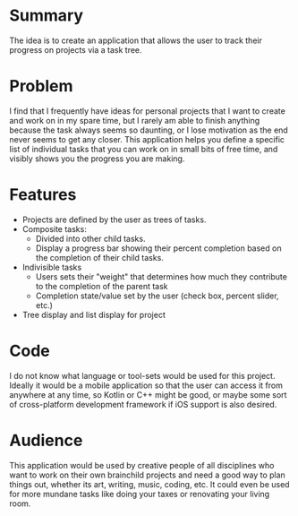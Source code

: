 # Summary
The idea is to create an application that allows the user to track their progress on projects via a task tree.
# Problem
I find that I frequently have ideas for personal projects that I want to create and work on in my spare time, but I rarely am able to finish anything because the task always seems so daunting, or I lose motivation as the end never seems to get any closer. This application helps you define a specific list of individual tasks that you can work on in small bits of free time, and visibly shows you the progress you are making.
# Features
* Projects are defined by the user as trees of tasks.
* Composite tasks:
  * Divided into other child tasks.
  * Display a progress bar showing their percent completion based on the completion of their child tasks.
* Indivisible tasks
  * Users sets their "weight" that determines how much they contribute to the completion of the parent task
  * Completion state/value set by the user (check box, percent slider, etc.)
* Tree display and list display for project
# Code
I do not know what language or tool-sets would be used for this project. Ideally it would be a mobile application so that the user can access it from anywhere at any time, so Kotlin or C++ might be good, or maybe some sort of cross-platform development framework if iOS support is also desired.
# Audience
This application would be used by creative people of all disciplines who want to work on their own brainchild projects and need a good way to plan things out, whether its art, writing, music, coding, etc. It could even be used for more mundane tasks like doing your taxes or renovating your living room.
